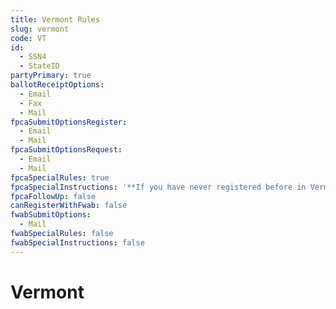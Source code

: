 ```yaml
---
title: Vermont Rules
slug: vermont
code: VT
id: 
  - SSN4
  - StateID
partyPrimary: true
ballotReceiptOptions:
  - Email
  - Fax
  - Mail
fpcaSubmitOptionsRegister:
  - Email
  - Mail
fpcaSubmitOptionsRequest:
  - Email
  - Mail
fpcaSpecialRules: true
fpcaSpecialInstructions: '**If you have never registered before in Vermont, you must take a self-administered oath or it may be administered by anyone over the age of 18. The Vermont voter&#39;s oath is:** <br> *"You solemnly swear (or affirm) that whenever you give your vote or suffrage, touching any matter that concerns the State of Vermont, you will do it so as in your conscience you shall judge will most conduce to the best good of the same, as established by the Constitution, without fear or favor of any person."* <br> Once you have read the Voter&#39;s Oath, use the space provided in Section 6 to write the following: *"I swear or affirm that I have taken the VT Voter's Oath."*'
fpcaFollowUp: false
canRegisterWithFwab: false
fwabSubmitOptions:
  - Mail
fwabSpecialRules: false
fwabSpecialInstructions: false
---
```


# Vermont

